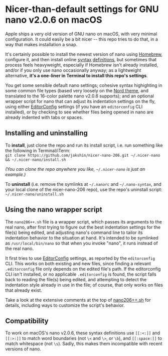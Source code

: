 # Nicer-than-default settings for GNU nano v2.0.6 on macOS

Apple ships a very old version of GNU nano on macOS, with very minimal configuration. It could easily be a bit nicer -- this repo tries to do that, in a way that makes installation a snap.

It's certainly possible to install the newest version of nano using [Homebrew](https://brew.sh), configure it, and then install online [syntax](https://github.com/scopatz/nanorc) [definitions](https://github.com/richrad/nanorc-mac), but sometimes that process feels heavyweight, especially if Homebrew isn't already installed, and/or if you only use nano occasionally anyway; as a lightweight alternative, **it's a one-liner in Terminal to install this repo's settings**.

You get some sensible default nano settings; cohesive syntax highighting in some common file types (based very loosely on the [Nord theme](https://www.nordtheme.com), and translated to the 16-color palette nano v2.0.6 supports); and an optional wrapper script for nano that can adjust its indentation settings on the fly, using either [EditorConfig](https://editorconfig.org) settings (if you have an `editorconfig` CLI installed), or by checking to see whether files being opened in nano are already indented with tabs or spaces.


## Installing and uninstalling

To **install**, just clone the repo and run its install script, i.e. run something like the following in Terminal/iTerm:   
`git clone https://github.com/jakshin/nicer-nano-206.git ~/.nicer-nano && ~/.nicer-nano/install.sh`

_(You can clone the repo anywhere you like, `~/.nicer-nano` is just an example.)_

To **uninstall** (i.e. remove the symlinks at `~/.nanorc` and `~/.nano-syntax`, and your local clone of the nicer-nano-206 repo), use the repo's uninstall script: `~/.nicer-nano/uninstall.sh`


## Using the nano wrapper script

The `nano206++.sh` file is a wrapper script, which passes its arguments to the real nano, after first trying to figure out the best indentation settings for the file(s) being edited, and adjusting nano's command line to tailor its indentation behavior to the situation at hand. It's intended to be symlinked as `/usr/local/bin/nano` so that when you invoke "nano", it runs instead of the real nano.

It first tries to use [EditorConfig](https://editorconfig.org) settings, as reported by the `editorconfig` CLI. This works on both existing and new files, since finding a relevant `.editorconfig` file only depends on the edited file's path. If the editorconfig CLI isn't installed, or no applicable `.editorconfig` is found, the script falls back to reading the file(s) being edited, and attempting to detect the indentation style already in use in the file; of course, that only works on files that already exist.

Take a look at the extensive comments at the top of [nano206++.sh](./scripts/nano206++.sh) for details, including ways to customize the script's behavior.


## Compatibility

To work on macOS's nano v2.0.6, these syntax definitions use `[[:<:]]` and `[[:>:]]` to match word boundaries (not  `\<` and `\>`, or `\b`), and `[[:space:]]` to match whitespace (not `\s`). Sadly, this makes them incompatible with recent versions of nano.
